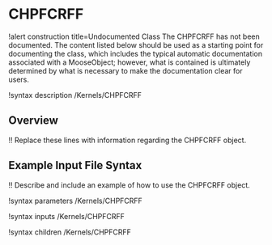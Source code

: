 # CHPFCRFF

!alert construction title=Undocumented Class
The CHPFCRFF has not been documented. The content listed below should be used as a starting point for
documenting the class, which includes the typical automatic documentation associated with a
MooseObject; however, what is contained is ultimately determined by what is necessary to make the
documentation clear for users.

!syntax description /Kernels/CHPFCRFF

## Overview

!! Replace these lines with information regarding the CHPFCRFF object.

## Example Input File Syntax

!! Describe and include an example of how to use the CHPFCRFF object.

!syntax parameters /Kernels/CHPFCRFF

!syntax inputs /Kernels/CHPFCRFF

!syntax children /Kernels/CHPFCRFF
